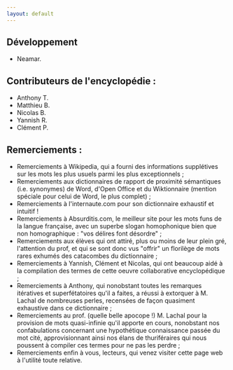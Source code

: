 ```yaml
---
layout: default
---
```

## Développement
* Neamar.

## Contributeurs de l'encyclopédie :

* Anthony T.
* Matthieu B.
* Nicolas B.
* Yannish R.
* Clément P.

## Remerciements :

* Remerciements à Wikipedia, qui a fourni des informations supplétives sur les mots les plus usuels parmi les plus exceptionnels ;
* Remerciements aux dictionnaires de rapport de proximité sémantiques (i.e. synonymes) de Word, d'Open Office et du Wiktionnaire (mention spéciale pour celui de Word, le plus complet) ;
* Remerciements à l'internaute.com pour son dictionnaire exhaustif et intuitif !
* Remerciements à Absurditis.com, le meilleur site pour les mots funs de la langue française, avec un superbe slogan homophonique bien que non homographique : "vos délires font désordre" ;
* Remerciements aux élèves qui ont attiré, plus ou moins de leur plein gré, l'attention du prof, et qui se sont donc vus "offrir" un florilège de mots rares exhumés des catacombes du dictionnaire ;
* Remerciements à Yannish, Clément et Nicolas, qui ont beaucoup aidé à la compilation des termes de cette oeuvre collaborative encyclopédique ;
* Remerciements à Anthony, qui nonobstant toutes les remarques itératives et superfétatoires qu'il a faites, a réussi à extorquer à M. Lachal de nombreuses perles, recensées de façon quasiment exhaustive dans ce dictionnaire ;
* Remerciements au prof. (quelle belle apocope !) M. Lachal pour la provision de mots quasi-infinie qu'il apporte en cours, nonobstant nos confabulations concernant une hypothétique connaissance passée du mot cité, approvisionnant ainsi nos élans de thuriféraires qui nous poussent à compiler ces termes pour ne pas les perdre ;
* Remerciements enfin à vous, lecteurs, qui venez visiter cette page web à l'utilité toute relative.
